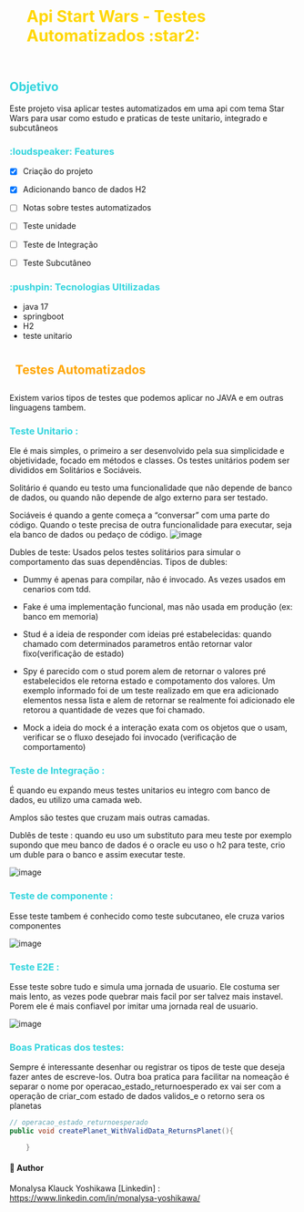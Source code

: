 
<h1 style="color:gold;padding:30px;"> Api Start Wars - Testes Automatizados :star2: </h1>

<h2 style="color:#31d4dd;"> Objetivo</h2>

Este projeto visa aplicar testes automatizados em uma api com tema Star Wars para usar como estudo e praticas de teste unitario, integrado e subcutâneos


<h3 style="color:#31d4dd;">:loudspeaker: Features </h3>

- [x] Criação do projeto 
- [x] Adicionando banco de dados H2
- [ ] Notas sobre testes automatizados
- [ ] Teste unidade
- [ ] Teste de Integração
- [ ] Teste Subcutâneo


<h3 style="color:#31d4dd;"> :pushpin: Tecnologias Ultilizadas </h3>

- java 17
- springboot
- H2
- teste unitario




<h2 style="color:orange;padding:10px;">
Testes Automatizados
</h2>


Existem varios tipos de testes que podemos aplicar no JAVA e em outras linguagens tambem.

<h3 style="color:#31d4dd;"> Teste Unitario : </h3>
Ele é mais simples, o primeiro a ser desenvolvido pela sua simplicidade e objetividade, focado em métodos e classes. Os testes unitários podem ser divididos em Solitários e Sociáveis.

Solitário é quando eu testo uma funcionalidade que não depende de banco de dados, ou quando não depende de algo externo para ser testado.

Sociáveis é quando a gente começa a “conversar” com uma parte do código. Quando o teste precisa de outra funcionalidade para executar, seja ela banco de dados ou pedaço de código.
![image](https://github.com/LysaKYoshikawa/start-wars-app/assets/64383080/cb13f0cd-ab77-4e72-a36a-c9651d8ec90e)
<p>

Dubles de teste: Usados pelos testes solitários para simular o comportamento das suas dependências.
Tipos de dubles:

- Dummy é apenas para compilar, não é invocado. As vezes usados em cenarios com tdd.

- Fake é uma implementação funcional, mas não usada em produção (ex: banco em memoria)
    
- Stud é a ideia de responder com ideias pré estabelecidas: quando chamado com determinados parametros então retornar valor fixo(verificação de estado)

- Spy é parecido com o stud porem alem de retornar o valores pré estabelecidos ele retorna estado e compotamento dos valores. Um exemplo informado foi de um teste realizado em que era adicionado elementos nessa lista e alem de retornar se realmente foi adicionado ele retorou a quantidade de vezes que foi chamado.

- Mock a ideia do mock é a interação exata com os objetos que o usam, verificar se o fluxo desejado foi invocado (verificação de comportamento)


</p>

<h3 style="color:#31d4dd;"> Teste de Integração : </h3>
É quando eu expando meus testes unitarios eu integro com banco de dados, eu utilizo uma camada web.

Amplos são testes que cruzam mais outras camadas.

Dublês de teste : quando eu uso um substituto para meu teste por exemplo supondo que meu banco de dados é o oracle eu uso o h2 para teste, crio um duble para o banco e assim executar teste.

![image](https://github.com/LysaKYoshikawa/start-wars-app/assets/64383080/e5e11808-a5cf-4808-807d-44963d8ebc25)

<h3 style="color:#31d4dd;"> Teste de componente : </h3>
Esse teste tambem é conhecido como teste subcutaneo, ele cruza varios componentes

![image](https://github.com/LysaKYoshikawa/start-wars-app/assets/64383080/a2fa5c98-c1d5-4322-9896-0d4fa13f5336)

<h3 style="color:#31d4dd;"> Teste E2E : </h3>
Esse teste sobre tudo e simula uma jornada de usuario. Ele costuma ser mais lento, as vezes pode quebrar mais facil por ser talvez mais instavel. Porem ele é mais confiavel por imitar uma jornada real de usuario.

![image](https://github.com/LysaKYoshikawa/start-wars-app/assets/64383080/df42e2d0-d44d-4c63-b67f-dff80432b045)

<h3 style="color:#31d4dd;"> Boas Praticas dos testes: </h3>

<p>
    Sempre é interessante desenhar ou registrar os tipos de teste que deseja fazer antes de escreve-los.
Outra boa pratica para facilitar na nomeação é separar o nome por operacao_estado_returnoesperado
ex vai ser com a operação de criar_com estado de dados validos_e o retorno sera os planetas

</p>

~~~ Java
// operacao_estado_returnoesperado
public void createPlanet_WithValidData_ReturnsPlanet(){

    }
~~~

#### :pushpin: Author
Monalysa Klauck Yoshikawa
[Linkedin] : <https://www.linkedin.com/in/monalysa-yoshikawa/>